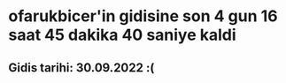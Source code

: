 # ofarukbicer'in gidisine son 4 gun 16 saat 45 dakika 40 saniye kaldi

## Gidis tarihi: 30.09.2022 :(